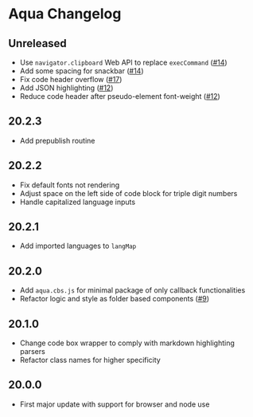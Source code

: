 # Aqua Changelog

## Unreleased

- Use `navigator.clipboard` Web API to replace `execCommand` ([#14](https://github.com/ignatiusmb/aqua/pull/14))
- Add some spacing for snackbar ([#14](https://github.com/ignatiusmb/aqua/pull/14))
- Fix code header overflow ([#17](https://github.com/ignatiusmb/aqua/pull/17))
- Add JSON highlighting ([#12](https://github.com/ignatiusmb/aqua/pull/12))
- Reduce code header after pseudo-element font-weight ([#12](https://github.com/ignatiusmb/aqua/pull/12))

## 20.2.3

- Add prepublish routine

## 20.2.2

- Fix default fonts not rendering
- Adjust space on the left side of code block for triple digit numbers
- Handle capitalized language inputs

## 20.2.1

- Add imported languages to `langMap`

## 20.2.0

- Add `aqua.cbs.js` for minimal package of only callback functionalities
- Refactor logic and style as folder based components ([#9](https://github.com/ignatiusmb/aqua/pull/9))

## 20.1.0

- Change code box wrapper to comply with markdown highlighting parsers
- Refactor class names for higher specificity

## 20.0.0

- First major update with support for browser and node use
